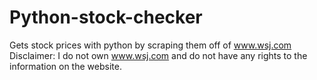# Python-stock-checker
Gets stock prices with python by scraping them off of www.wsj.com
Disclaimer: I do not own www.wsj.com and do not have any rights to the information on the website.
